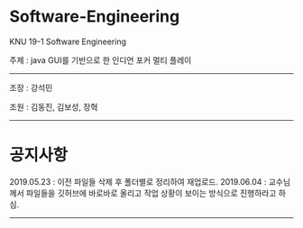 # Software-Engineering
KNU 19-1 Software Engineering

주제 : java GUI를 기반으로 한 인디언 포커 멀티 플레이

***************************************************************

조장 : 강석민

조원 : 김동진, 김보성, 장혁

***************************************************************
# 공지사항
2019.05.23 : 이전 파일들 삭제 후 폴더별로 정리하여 재업로드.
2019.06.04 : 교수님께서 파일들을 깃허브에 바로바로 올리고 작업 상황이 보이는 방식으로 진행하라고 하심.
***************************************************************

